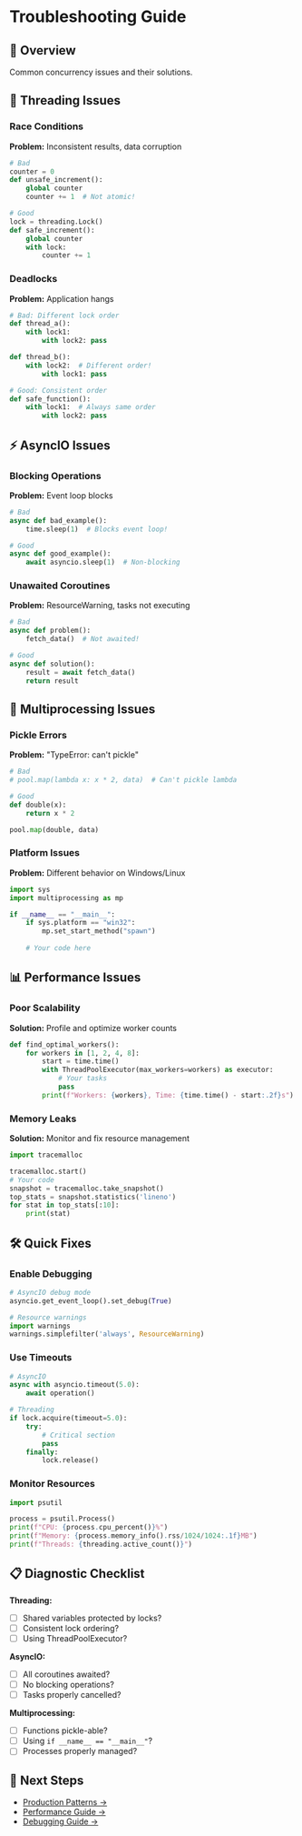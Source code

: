 # Troubleshooting Guide

## 🎯 Overview

Common concurrency issues and their solutions.

## 🚫 Threading Issues

### Race Conditions
**Problem:** Inconsistent results, data corruption
```python
# Bad
counter = 0
def unsafe_increment():
    global counter
    counter += 1  # Not atomic!

# Good
lock = threading.Lock()
def safe_increment():
    global counter
    with lock:
        counter += 1
```

### Deadlocks
**Problem:** Application hangs
```python
# Bad: Different lock order
def thread_a():
    with lock1:
        with lock2: pass

def thread_b():
    with lock2:  # Different order!
        with lock1: pass

# Good: Consistent order
def safe_function():
    with lock1:  # Always same order
        with lock2: pass
```

## ⚡ AsyncIO Issues

### Blocking Operations
**Problem:** Event loop blocks
```python
# Bad
async def bad_example():
    time.sleep(1)  # Blocks event loop!

# Good
async def good_example():
    await asyncio.sleep(1)  # Non-blocking
```

### Unawaited Coroutines
**Problem:** ResourceWarning, tasks not executing
```python
# Bad
async def problem():
    fetch_data()  # Not awaited!

# Good
async def solution():
    result = await fetch_data()
    return result
```

## 🔄 Multiprocessing Issues

### Pickle Errors
**Problem:** "TypeError: can't pickle"
```python
# Bad
# pool.map(lambda x: x * 2, data)  # Can't pickle lambda

# Good
def double(x):
    return x * 2

pool.map(double, data)
```

### Platform Issues
**Problem:** Different behavior on Windows/Linux
```python
import sys
import multiprocessing as mp

if __name__ == "__main__":
    if sys.platform == "win32":
        mp.set_start_method("spawn")
    
    # Your code here
```

## 📊 Performance Issues

### Poor Scalability
**Solution:** Profile and optimize worker counts
```python
def find_optimal_workers():
    for workers in [1, 2, 4, 8]:
        start = time.time()
        with ThreadPoolExecutor(max_workers=workers) as executor:
            # Your tasks
            pass
        print(f"Workers: {workers}, Time: {time.time() - start:.2f}s")
```

### Memory Leaks
**Solution:** Monitor and fix resource management
```python
import tracemalloc

tracemalloc.start()
# Your code
snapshot = tracemalloc.take_snapshot()
top_stats = snapshot.statistics('lineno')
for stat in top_stats[:10]:
    print(stat)
```

## 🛠️ Quick Fixes

### Enable Debugging
```python
# AsyncIO debug mode
asyncio.get_event_loop().set_debug(True)

# Resource warnings
import warnings
warnings.simplefilter('always', ResourceWarning)
```

### Use Timeouts
```python
# AsyncIO
async with asyncio.timeout(5.0):
    await operation()

# Threading
if lock.acquire(timeout=5.0):
    try:
        # Critical section
        pass
    finally:
        lock.release()
```

### Monitor Resources
```python
import psutil

process = psutil.Process()
print(f"CPU: {process.cpu_percent()}%")
print(f"Memory: {process.memory_info().rss/1024/1024:.1f}MB")
print(f"Threads: {threading.active_count()}")
```

## 📋 Diagnostic Checklist

**Threading:**
- [ ] Shared variables protected by locks?
- [ ] Consistent lock ordering?
- [ ] Using ThreadPoolExecutor?

**AsyncIO:**
- [ ] All coroutines awaited?
- [ ] No blocking operations?
- [ ] Tasks properly cancelled?

**Multiprocessing:**
- [ ] Functions pickle-able?
- [ ] Using `if __name__ == "__main__"`?
- [ ] Processes properly managed?

## 🔗 Next Steps

- [Production Patterns →](07-production-patterns.md)
- [Performance Guide →](05-performance.md)
- [Debugging Guide →](06-debugging.md) 